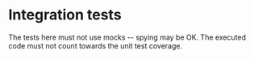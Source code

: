 # Integration tests

The tests here must not use mocks -- spying may be OK. The executed code must not count towards the unit test coverage.
